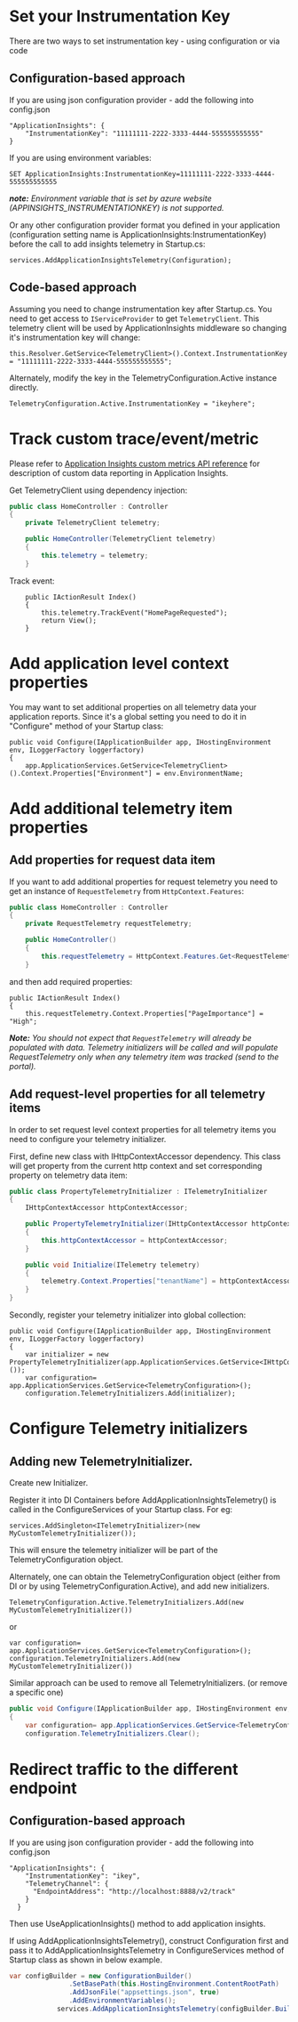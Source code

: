 Set your Instrumentation Key
============================
There are two ways to set instrumentation key - using configuration or via code

Configuration-based approach
----------------------------
If you are using json configuration provider - add the following into config.json
```
"ApplicationInsights": {
    "InstrumentationKey": "11111111-2222-3333-4444-555555555555"
}
```
If you are using environment variables:
```
SET ApplicationInsights:InstrumentationKey=11111111-2222-3333-4444-555555555555
```
***note:*** *Environment variable that is set by azure website (APPINSIGHTS_INSTRUMENTATIONKEY) is not supported.*

Or any other configuration provider format you defined in your application (configuration setting name is ApplicationInsights:InstrumentationKey) before the call to add insights telemetry in Startup.cs:
```
services.AddApplicationInsightsTelemetry(Configuration);
```

Code-based approach
-------------------
Assuming you need to change instrumentation key after Startup.cs. You need to get access to ```IServiceProvider``` to get ```TelemetryClient```. This telemetry client will be used by ApplicationInsights middleware so changing it's instrumentation key will change:
```
this.Resolver.GetService<TelemetryClient>().Context.InstrumentationKey = "11111111-2222-3333-4444-555555555555";
```

Alternately, modify the key in the TelemetryConfiguration.Active instance directly.
```
TelemetryConfiguration.Active.InstrumentationKey = "ikeyhere";
```


Track custom trace/event/metric
===============================
Please refer to [Application Insights custom metrics API reference](http://azure.microsoft.com/en-us/documentation/articles/app-insights-custom-events-metrics-api/) for description of custom data reporting in Application Insights.

Get TelemetryClient using dependency injection: 
``` c#
public class HomeController : Controller
{
    private TelemetryClient telemetry;

    public HomeController(TelemetryClient telemetry)
    {
        this.telemetry = telemetry;
    }
```

Track event:
```
    public IActionResult Index()
    {
        this.telemetry.TrackEvent("HomePageRequested");
        return View();
    }

```

Add application level context properties
========================================
You may want to set additional properties on all telemetry data your application reports. Since it's a global setting you need to do it in "Configure" method of your Startup class:
```
public void Configure(IApplicationBuilder app, IHostingEnvironment env, ILoggerFactory loggerfactory)
{
    app.ApplicationServices.GetService<TelemetryClient>().Context.Properties["Environment"] = env.EnvironmentName;
```


Add additional telemetry item properties
========================================
Add properties for request data item
------------------------------------
If you want to add additional properties for request telemetry you need to get an instance of ```RequestTelemetry``` from ```HttpContext.Features```:
``` c#
public class HomeController : Controller
{
    private RequestTelemetry requestTelemetry;

    public HomeController()
    {
        this.requestTelemetry = HttpContext.Features.Get<RequestTelemetry>();
    }
```
and then add required properties:
```
public IActionResult Index()
{
    this.requestTelemetry.Context.Properties["PageImportance"] = "High";
```
***Note:*** *You should not expect that ```RequestTelemetry``` will already be populated with data. Telemetry initializers will be called and will populate RequestTelemetry only when any telemetry item was tracked (send to the portal).*


Add request-level properties for all telemetry items
---------------------------------------------------- 
In order to set request level context properties for all telemetry items you need to configure your telemetry initializer.

First, define new class with IHttpContextAccessor dependency. This class will get property from the current http context and set corresponding property on telemetry data item:
``` c#
public class PropertyTelemetryInitializer : ITelemetryInitializer
{
    IHttpContextAccessor httpContextAccessor;

    public PropertyTelemetryInitializer(IHttpContextAccessor httpContextAccessor)
    {
        this.httpContextAccessor = httpContextAccessor;
    }

    public void Initialize(ITelemetry telemetry)
    {
        telemetry.Context.Properties["tenantName"] = httpContextAccessor.Value.Items["tenantName"].ToString();
    }
}
```
Secondly, register your telemetry initializer into global collection:
```
public void Configure(IApplicationBuilder app, IHostingEnvironment env, ILoggerFactory loggerfactory)
{
    var initializer = new PropertyTelemetryInitializer(app.ApplicationServices.GetService<IHttpContextAccessor>());
    var configuration= app.ApplicationServices.GetService<TelemetryConfiguration>();
    configuration.TelemetryInitializers.Add(initializer);
``` 

Configure Telemetry initializers
=====================================
## Adding new TelemetryInitializer.
Create new Initializer.

Register it into DI Containers before AddApplicationInsightsTelemetry() is called in the ConfigureServices of your Startup class.
For eg:
```
services.AddSingleton<ITelemetryInitializer>(new MyCustomTelemetryInitializer());
```
This will ensure the telemetry initializer will be part of the TelemetryConfiguration object.

Alternately, one can obtain the TelemetryConfiguration object (either from DI or by using TelemetryConfiguration.Active), and add new initializers.
```
TelemetryConfiguration.Active.TelemetryInitializers.Add(new MyCustomTelemetryInitializer())
```
or 
```
var configuration= app.ApplicationServices.GetService<TelemetryConfiguration>();
configuration.TelemetryInitializers.Add(new MyCustomTelemetryInitializer())
```

Similar approach can be used to remove all TelemetryInitializers. (or remove a specific one)
``` c#
public void Configure(IApplicationBuilder app, IHostingEnvironment env, ILoggerFactory loggerfactory)
{
    var configuration= app.ApplicationServices.GetService<TelemetryConfiguration>();
    configuration.TelemetryInitializers.Clear();
```

Redirect traffic to the different endpoint
==========================================

Configuration-based approach
----------------------------
If you are using json configuration provider - add the following into config.json
```
"ApplicationInsights": {
    "InstrumentationKey": "ikey",
    "TelemetryChannel": {
      "EndpointAddress": "http://localhost:8888/v2/track"
    }
  }
```
Then use UseApplicationInsights() method to add application insights.

If using AddApplicationInsightsTelemetry(), construct Configuration first and pass it to AddApplicationInsightsTelemetry in ConfigureServices method of Startup class as shown in below example.
```C#
var configBuilder = new ConfigurationBuilder()
               .SetBasePath(this.HostingEnvironment.ContentRootPath)
               .AddJsonFile("appsettings.json", true)               
               .AddEnvironmentVariables();            
            services.AddApplicationInsightsTelemetry(configBuilder.Build());
```
